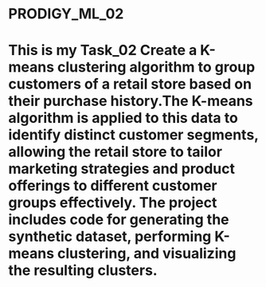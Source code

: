 # PRODIGY_ML_02
# This is my Task_02 Create a K-means clustering algorithm to group customers of a retail store based on their purchase history.The K-means algorithm is applied to this data to identify distinct customer segments, allowing the retail store to tailor marketing strategies and product offerings to different customer groups effectively. The project includes code for generating the synthetic dataset, performing K-means clustering, and visualizing the resulting clusters.
